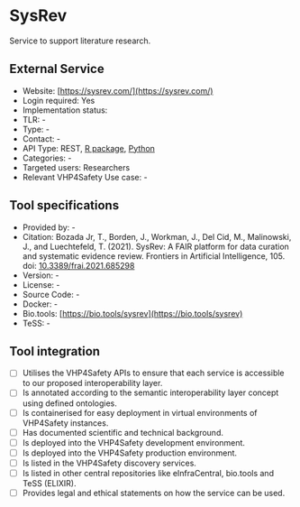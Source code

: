 # SysRev

Service to support literature research.

## External Service

* Website: [https://sysrev.com/](https://sysrev.com/)
* Login required: Yes
* Implementation status: 
* TLR: -
* Type: -
* Contact: -
* API Type: REST, [R package](https://r.sysrev.com/), [Python](https://github.com/sysrev/PySysrev)
* Categories: -
* Targeted users: Researchers
* Relevant VHP4Safety Use case: -

## Tool specifications

* Provided by: -
* Citation: Bozada Jr, T., Borden, J., Workman, J., Del Cid, M., Malinowski, J., and Luechtefeld, T. (2021). SysRev: A FAIR platform for data curation and systematic evidence review. Frontiers in Artificial Intelligence, 105. doi: [10.3389/frai.2021.685298](https://doi.org/10.3389/frai.2021.685298)
* Version: -
* License: -
* Source Code: -
* Docker: -
* Bio.tools: [https://bio.tools/sysrev](https://bio.tools/sysrev)
* TeSS: -

## Tool integration

- [ ] Utilises the VHP4Safety APIs to ensure that each service is accessible to our proposed interoperability layer.
- [ ] Is annotated according to the semantic interoperability layer concept using defined ontologies.
- [ ] Is containerised for easy deployment in virtual environments of VHP4Safety instances.
- [ ] Has documented scientific and technical background.
- [ ] Is deployed into the VHP4Safety development environment.
- [ ] Is deployed into the VHP4Safety production environment.
- [ ] Is listed in the VHP4Safety discovery services.
- [ ] Is listed in other central repositories like eInfraCentral, bio.tools and TeSS (ELIXIR).
- [ ] Provides legal and ethical statements on how the service can be used.

<script type="application/ld+json">
{
  "@context": "https://schema.org/",
  "@type": "SoftwareApplication",
  "http://purl.org/dc/terms/conformsTo": {
      "@type": "CreativeWork", "@id": "https://bioschemas.org/profiles/ComputationalTool/1.0-RELEASE"
  },
  "@id" : "https://vhp4safety.github.io/cloud/service/sysrev",
  "name": "SysRev", 
  "description": "Service to support literature research.",
  "url": "https://sysrev.com/"
}
</script>
